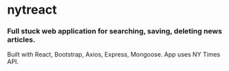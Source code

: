 # nytreact


### Full stuck web application for searching, saving, deleting news articles.

Built with React, Bootstrap, Axios, Express, Mongoose. App uses NY Times API.